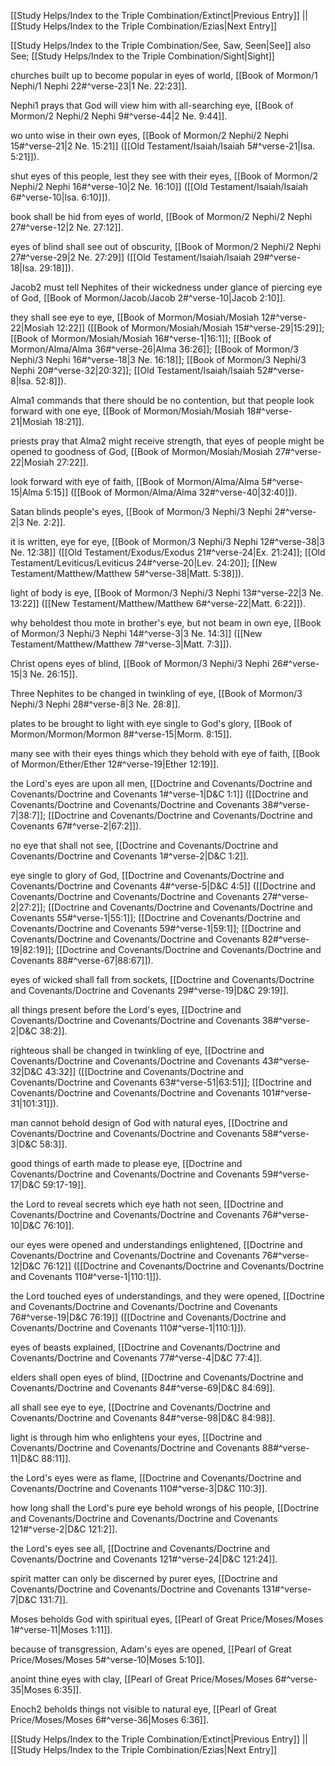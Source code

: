 [[Study Helps/Index to the Triple Combination/Extinct|Previous Entry]]  ||  [[Study Helps/Index to the Triple Combination/Ezias|Next Entry]]

 [[Study Helps/Index to the Triple Combination/See, Saw, Seen|See]] also See; [[Study Helps/Index to the Triple Combination/Sight|Sight]]

 churches built up to become popular in eyes of world, [[Book of Mormon/1 Nephi/1 Nephi 22#^verse-23|1 Ne. 22:23]].

 Nephi1 prays that God will view him with all-searching eye, [[Book of Mormon/2 Nephi/2 Nephi 9#^verse-44|2 Ne. 9:44]].

 wo unto wise in their own eyes, [[Book of Mormon/2 Nephi/2 Nephi 15#^verse-21|2 Ne. 15:21]] ([[Old Testament/Isaiah/Isaiah 5#^verse-21|Isa. 5:21]]).

 shut eyes of this people, lest they see with their eyes, [[Book of Mormon/2 Nephi/2 Nephi 16#^verse-10|2 Ne. 16:10]] ([[Old Testament/Isaiah/Isaiah 6#^verse-10|Isa. 6:10]]).

 book shall be hid from eyes of world, [[Book of Mormon/2 Nephi/2 Nephi 27#^verse-12|2 Ne. 27:12]].

 eyes of blind shall see out of obscurity, [[Book of Mormon/2 Nephi/2 Nephi 27#^verse-29|2 Ne. 27:29]] ([[Old Testament/Isaiah/Isaiah 29#^verse-18|Isa. 29:18]]).

 Jacob2 must tell Nephites of their wickedness under glance of piercing eye of God, [[Book of Mormon/Jacob/Jacob 2#^verse-10|Jacob 2:10]].

 they shall see eye to eye, [[Book of Mormon/Mosiah/Mosiah 12#^verse-22|Mosiah 12:22]] ([[Book of Mormon/Mosiah/Mosiah 15#^verse-29|15:29]]; [[Book of Mormon/Mosiah/Mosiah 16#^verse-1|16:1]]; [[Book of Mormon/Alma/Alma 36#^verse-26|Alma 36:26]]; [[Book of Mormon/3 Nephi/3 Nephi 16#^verse-18|3 Ne. 16:18]]; [[Book of Mormon/3 Nephi/3 Nephi 20#^verse-32|20:32]]; [[Old Testament/Isaiah/Isaiah 52#^verse-8|Isa. 52:8]]).

 Alma1 commands that there should be no contention, but that people look forward with one eye, [[Book of Mormon/Mosiah/Mosiah 18#^verse-21|Mosiah 18:21]].

 priests pray that Alma2 might receive strength, that eyes of people might be opened to goodness of God, [[Book of Mormon/Mosiah/Mosiah 27#^verse-22|Mosiah 27:22]].

 look forward with eye of faith, [[Book of Mormon/Alma/Alma 5#^verse-15|Alma 5:15]] ([[Book of Mormon/Alma/Alma 32#^verse-40|32:40]]).

 Satan blinds people's eyes, [[Book of Mormon/3 Nephi/3 Nephi 2#^verse-2|3 Ne. 2:2]].

 it is written, eye for eye, [[Book of Mormon/3 Nephi/3 Nephi 12#^verse-38|3 Ne. 12:38]] ([[Old Testament/Exodus/Exodus 21#^verse-24|Ex. 21:24]]; [[Old Testament/Leviticus/Leviticus 24#^verse-20|Lev. 24:20]]; [[New Testament/Matthew/Matthew 5#^verse-38|Matt. 5:38]]).

 light of body is eye, [[Book of Mormon/3 Nephi/3 Nephi 13#^verse-22|3 Ne. 13:22]] ([[New Testament/Matthew/Matthew 6#^verse-22|Matt. 6:22]]).

 why beholdest thou mote in brother's eye, but not beam in own eye, [[Book of Mormon/3 Nephi/3 Nephi 14#^verse-3|3 Ne. 14:3]] ([[New Testament/Matthew/Matthew 7#^verse-3|Matt. 7:3]]).

 Christ opens eyes of blind, [[Book of Mormon/3 Nephi/3 Nephi 26#^verse-15|3 Ne. 26:15]].

 Three Nephites to be changed in twinkling of eye, [[Book of Mormon/3 Nephi/3 Nephi 28#^verse-8|3 Ne. 28:8]].

 plates to be brought to light with eye single to God's glory, [[Book of Mormon/Mormon/Mormon 8#^verse-15|Morm. 8:15]].

 many see with their eyes things which they behold with eye of faith, [[Book of Mormon/Ether/Ether 12#^verse-19|Ether 12:19]].

 the Lord's eyes are upon all men, [[Doctrine and Covenants/Doctrine and Covenants/Doctrine and Covenants 1#^verse-1|D&C 1:1]] ([[Doctrine and Covenants/Doctrine and Covenants/Doctrine and Covenants 38#^verse-7|38:7]]; [[Doctrine and Covenants/Doctrine and Covenants/Doctrine and Covenants 67#^verse-2|67:2]]).

 no eye that shall not see, [[Doctrine and Covenants/Doctrine and Covenants/Doctrine and Covenants 1#^verse-2|D&C 1:2]].

 eye single to glory of God, [[Doctrine and Covenants/Doctrine and Covenants/Doctrine and Covenants 4#^verse-5|D&C 4:5]] ([[Doctrine and Covenants/Doctrine and Covenants/Doctrine and Covenants 27#^verse-2|27:2]]; [[Doctrine and Covenants/Doctrine and Covenants/Doctrine and Covenants 55#^verse-1|55:1]]; [[Doctrine and Covenants/Doctrine and Covenants/Doctrine and Covenants 59#^verse-1|59:1]]; [[Doctrine and Covenants/Doctrine and Covenants/Doctrine and Covenants 82#^verse-19|82:19]]; [[Doctrine and Covenants/Doctrine and Covenants/Doctrine and Covenants 88#^verse-67|88:67]]).

 eyes of wicked shall fall from sockets, [[Doctrine and Covenants/Doctrine and Covenants/Doctrine and Covenants 29#^verse-19|D&C 29:19]].

 all things present before the Lord's eyes, [[Doctrine and Covenants/Doctrine and Covenants/Doctrine and Covenants 38#^verse-2|D&C 38:2]].

 righteous shall be changed in twinkling of eye, [[Doctrine and Covenants/Doctrine and Covenants/Doctrine and Covenants 43#^verse-32|D&C 43:32]] ([[Doctrine and Covenants/Doctrine and Covenants/Doctrine and Covenants 63#^verse-51|63:51]]; [[Doctrine and Covenants/Doctrine and Covenants/Doctrine and Covenants 101#^verse-31|101:31]]).

 man cannot behold design of God with natural eyes, [[Doctrine and Covenants/Doctrine and Covenants/Doctrine and Covenants 58#^verse-3|D&C 58:3]].

 good things of earth made to please eye, [[Doctrine and Covenants/Doctrine and Covenants/Doctrine and Covenants 59#^verse-17|D&C 59:17-19]].

 the Lord to reveal secrets which eye hath not seen, [[Doctrine and Covenants/Doctrine and Covenants/Doctrine and Covenants 76#^verse-10|D&C 76:10]].

 our eyes were opened and understandings enlightened, [[Doctrine and Covenants/Doctrine and Covenants/Doctrine and Covenants 76#^verse-12|D&C 76:12]] ([[Doctrine and Covenants/Doctrine and Covenants/Doctrine and Covenants 110#^verse-1|110:1]]).

 the Lord touched eyes of understandings, and they were opened, [[Doctrine and Covenants/Doctrine and Covenants/Doctrine and Covenants 76#^verse-19|D&C 76:19]] ([[Doctrine and Covenants/Doctrine and Covenants/Doctrine and Covenants 110#^verse-1|110:1]]).

 eyes of beasts explained, [[Doctrine and Covenants/Doctrine and Covenants/Doctrine and Covenants 77#^verse-4|D&C 77:4]].

 elders shall open eyes of blind, [[Doctrine and Covenants/Doctrine and Covenants/Doctrine and Covenants 84#^verse-69|D&C 84:69]].

 all shall see eye to eye, [[Doctrine and Covenants/Doctrine and Covenants/Doctrine and Covenants 84#^verse-98|D&C 84:98]].

 light is through him who enlightens your eyes, [[Doctrine and Covenants/Doctrine and Covenants/Doctrine and Covenants 88#^verse-11|D&C 88:11]].

 the Lord's eyes were as flame, [[Doctrine and Covenants/Doctrine and Covenants/Doctrine and Covenants 110#^verse-3|D&C 110:3]].

 how long shall the Lord's pure eye behold wrongs of his people, [[Doctrine and Covenants/Doctrine and Covenants/Doctrine and Covenants 121#^verse-2|D&C 121:2]].

 the Lord's eyes see all, [[Doctrine and Covenants/Doctrine and Covenants/Doctrine and Covenants 121#^verse-24|D&C 121:24]].

 spirit matter can only be discerned by purer eyes, [[Doctrine and Covenants/Doctrine and Covenants/Doctrine and Covenants 131#^verse-7|D&C 131:7]].

 Moses beholds God with spiritual eyes, [[Pearl of Great Price/Moses/Moses 1#^verse-11|Moses 1:11]].

 because of transgression, Adam's eyes are opened, [[Pearl of Great Price/Moses/Moses 5#^verse-10|Moses 5:10]].

 anoint thine eyes with clay, [[Pearl of Great Price/Moses/Moses 6#^verse-35|Moses 6:35]].

 Enoch2 beholds things not visible to natural eye, [[Pearl of Great Price/Moses/Moses 6#^verse-36|Moses 6:36]].

[[Study Helps/Index to the Triple Combination/Extinct|Previous Entry]]  ||  [[Study Helps/Index to the Triple Combination/Ezias|Next Entry]]